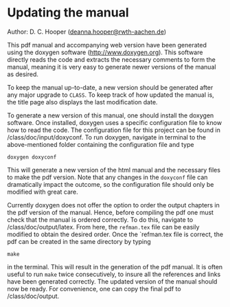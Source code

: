 Updating the manual  
===================
Author: D. C. Hooper (deanna.hooper@rwth-aachen.de)


This pdf manual and accompanying web version have been generated using the doxygen software (http://www.doxygen.org). This software directly reads the code and extracts the necessary comments to form the manual, meaning it is very easy to generate newer versions of the manual as desired.

To keep the manual up-to-date, a new version should be generated after any major upgrade to `CLASS`. To keep track of how updated the manual is, the title page also displays the last modification date.

To generate a new version of this manual, one should install the doxygen software. Once installed, doxygen uses a specific configuration file to know how to read the code. The configuration file for this project can be found in /class/doc/input/doxyconf. To run doxygen, navigate in terminal to the above-mentioned folder containing the configuration file and type

`doxygen doxyconf`

This will generate a new version of the html manual and the necessary files to make the pdf version. Note that any changes in the `doxyconf` file can dramatically impact the outcome, so the configuration file should only be modified with great care.

Currently doxygen does not offer the option to order the output chapters in the pdf version of the manual. Hence, before compiling the pdf one must check that the manual is ordered correctly. To do this, navigate to /class/doc/output/latex. From here, the `refman.tex` file can be easily modified to obtain the desired order. Once the `refman.tex file is correct, the pdf can be created in the same directory by typing

`make`

in the terminal. This will result in the generation of the pdf manual. It is often useful to run `make` twice consecutively, to insure all the references and links have been generated correctly. The updated version of the manual should now be ready. For convenience, one can copy the final pdf to /class/doc/output.

